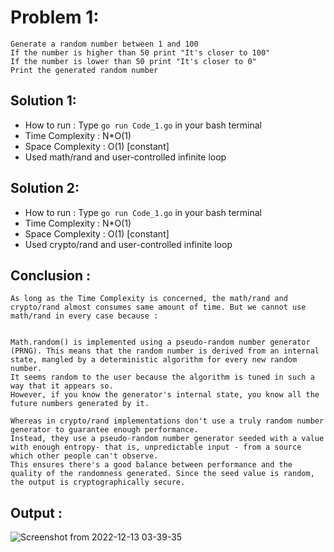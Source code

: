 # Problem 1:
```
Generate a random number between 1 and 100
If the number is higher than 50 print "It's closer to 100"
If the number is lower than 50 print "It's closer to 0"
Print the generated random number
```

## Solution 1: 

* How to run : Type `go run Code_1.go` in your bash terminal
* Time Complexity : N*O(1)
* Space Complexity : O(1) [constant]
* Used math/rand and user-controlled infinite loop

## Solution 2:

* How to run : Type `go run Code_1.go` in your bash terminal
* Time Complexity : N*O(1)
* Space Complexity : O(1) [constant]
* Used crypto/rand and user-controlled infinite loop

## Conclusion :

```
As long as the Time Complexity is concerned, the math/rand and crypto/rand almost consumes same amount of time. But we cannot use math/rand in every case because :


Math.random() is implemented using a pseudo-random number generator (PRNG). This means that the random number is derived from an internal state, mangled by a deterministic algorithm for every new random  number. 
It seems random to the user because the algorithm is tuned in such a way that it appears so. 
However, if you know the generator's internal state, you know all the future numbers generated by it.

Whereas in crypto/rand implementations don't use a truly random number generator to guarantee enough performance. 
Instead, they use a pseudo-random number generator seeded with a value with enough entropy- that is, unpredictable input - from a source which other people can't observe. 
This ensures there's a good balance between performance and the quality of the randomness generated. Since the seed value is random, the output is cryptographically secure.

```


## Output :
![Screenshot from 2022-12-13 03-39-35](https://user-images.githubusercontent.com/73513838/207167006-1aa31b56-a3c2-4c26-b5c3-a8f53d889b1b.png)
